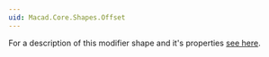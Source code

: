 ```yaml
---
uid: Macad.Core.Shapes.Offset
---
```

For a description of this modifier shape and it's properties [see here](xref:af5f6317-5201-4c55-b56d-da368f359324).